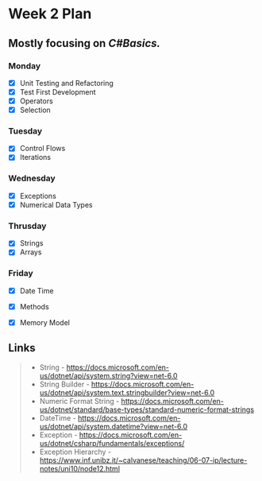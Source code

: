 # Week 2 Plan

## Mostly focusing on _C#Basics._

### Monday
- [x] Unit Testing and Refactoring
- [x] Test First Development
- [x] Operators
- [x] Selection

### Tuesday
- [x] Control Flows
- [x] Iterations

### Wednesday
- [x] Exceptions
- [x] Numerical Data Types

### Thrusday
- [x] Strings
- [x] Arrays

### Friday
- [x] Date Time
- [x] Methods
- [x] Memory Model



## Links
> - String - https://docs.microsoft.com/en-us/dotnet/api/system.string?view=net-6.0
> - String Builder - https://docs.microsoft.com/en-us/dotnet/api/system.text.stringbuilder?view=net-6.0
> - Numeric Format String - https://docs.microsoft.com/en-us/dotnet/standard/base-types/standard-numeric-format-strings 
> - DateTime - https://docs.microsoft.com/en-us/dotnet/api/system.datetime?view=net-6.0
> - Exception - https://docs.microsoft.com/en-us/dotnet/csharp/fundamentals/exceptions/
> - Exception Hierarchy - https://www.inf.unibz.it/~calvanese/teaching/06-07-ip/lecture-notes/uni10/node12.html
